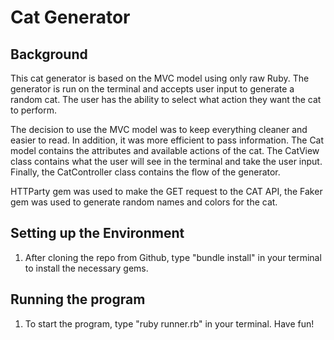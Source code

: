# Cat Generator

## Background

[id]: http://thecatapi.com/?id=a9m

This cat generator is based on the MVC model using only raw Ruby. The generator is run on the terminal and accepts user input to generate a random cat. The user has the ability to select what action they want the cat to perform. 


The decision to use the MVC model was to keep everything cleaner and easier to read. In addition, it was more efficient to pass information. The Cat model contains the attributes and available actions of the cat. The CatView class contains what the user will see in the terminal and take the user input. Finally, the CatController class contains the flow of the generator.  


HTTParty gem was used to make the GET request to the CAT API, the Faker gem was used to generate random names and colors for the cat. 

## Setting up the Environment

1. After cloning the repo from Github, type "bundle install" in your terminal to install the necessary gems.

## Running the program

1. To start the program, type "ruby runner.rb" in your terminal. Have fun!
